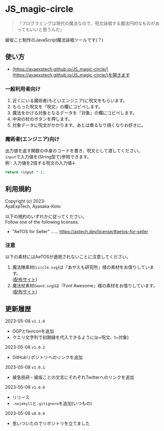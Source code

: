 # JS_magic-circle

> 『プログラミングは現代の魔法なので、呪文詠唱する魔法円的なものがあってもいいと思うんだ』

綾坂こと制作のJavaScript魔法詠唱ツールです(？)

## 使い方

- [https://ayaexptech.github.io/JS_magic-circle/](https://ayaexptech.github.io/JS_magic-circle/)を開きます

### 一般利用者向け

1. 近くにいる魔術者(もといエンジニア)に呪文をもらいます。
2. もらった呪文を『呪文』の欄にコピペします。
3. 魔法をかける対象となるデータを『対象』の欄にコピペします。
4. 中央の杖のボタンを押します。
5. 対象データに呪文がかかります。あとは煮るなり焼くなりお好きに。

### 魔術者(エンジニア)向け

出力値を返す関数の中身のコードを書き、呪文として渡してください。  
`input`で入力値を(String型で)参照できます。  
例 : 入力値を2倍する呪文の入力値↓

```js
return +input * 2;
```

## 利用規約

Copyright (c) 2023-  
AyaExpTech, Ayasaka-Koto

以下の規約のいずれかに従ってください。  
Follow one of the following licenses.

- "AeTOS for Seller" …… https://axtech.dev/license/#aetos-for-seller

### 注意

以下の素材にはAeTOSが適用されないことに注意してください。

1.  魔法陣素材(`circle.svg`)は『あやえも研究所』様の素材をお借りしています。  
    ([配布サイト](https://ayaemo.skr.jp/material_magic_circuit.html))
2.  魔法杖素材(`wand.svg`)は『Font Awesome』様の素材をお借りしています。  
    ([配布サイト](https://fontawesome.com/icons/wand-magic-sparkles?f=classic&s=solid))

## 更新履歴

2023-05-08 `v1.1.0`
- OGPとfaviconを追加
- クエリ文字列で初期値を代入できるように(p=呪文、t=対象)

2023-05-08 `v1.0.2`
- GitHubリポジトリへのリンクを追加

2023-05-08 `v1.0.1`
- 綾急技研・綾坂ことの文言にそれぞれTwitterへのリンクを追加

2023-05-08 `v1.0.0`
- リリース
- `.nojekyll`と`.gitignore`を追加(いつもの)

2023-05-08 `v0.0.0`
- 思いついたのでリポジトリを立てました